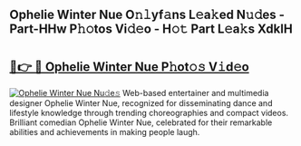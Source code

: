 ## Ophelie Winter Nue O𝚗𝚕yf𝚊ns L𝚎a𝚔ed N𝚞𝚍es - Part-HHw P𝚑𝚘tos Vi𝚍𝚎o - H𝚘𝚝 Part L𝚎a𝚔s XdklH

# <h2><a href="http://kf6jwlw.oniu.top/?m=Ophelie+Winter+Nue">🔗👉 🔴 Ophelie Winter Nue P𝚑ot𝚘𝚜 V𝚒d𝚎o</a></h2>

[![Ophelie Winter Nue Nu𝚍e𝚜](https://i.imgur.com/0qMVB7G.gif)](http://kf6jwlw.oniu.top/?m=Ophelie+Winter+Nue)
Web-based entertainer and multimedia designer Ophelie Winter Nue, recognized for disseminating dance and lifestyle knowledge through trending choreographies and compact videos. Brilliant comedian Ophelie Winter Nue, celebrated for their remarkable abilities and achievements in making people laugh.  
